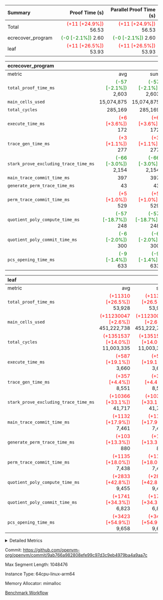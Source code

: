| Summary | Proof Time (s) | Parallel Proof Time (s) |
|:---|---:|---:|
| Total | <span style='color: red'>(+11 [+24.9%])</span> 56.53 | <span style='color: red'>(+11 [+24.9%])</span> 56.53 |
| ecrecover_program | <span style='color: green'>(-0 [-2.1%])</span> 2.60 | <span style='color: green'>(-0 [-2.1%])</span> 2.60 |
| leaf | <span style='color: red'>(+11 [+26.5%])</span> 53.93 | <span style='color: red'>(+11 [+26.5%])</span> 53.93 |


| ecrecover_program |||||
|:---|---:|---:|---:|---:|
|metric|avg|sum|max|min|
| `total_proof_time_ms ` | <span style='color: green'>(-57 [-2.1%])</span> 2,603 | <span style='color: green'>(-57 [-2.1%])</span> 2,603 | <span style='color: green'>(-57 [-2.1%])</span> 2,603 | <span style='color: green'>(-57 [-2.1%])</span> 2,603 |
| `main_cells_used     ` |  15,074,875 |  15,074,875 |  15,074,875 |  15,074,875 |
| `total_cycles        ` |  285,169 |  285,169 |  285,169 |  285,169 |
| `execute_time_ms     ` | <span style='color: red'>(+6 [+3.6%])</span> 172 | <span style='color: red'>(+6 [+3.6%])</span> 172 | <span style='color: red'>(+6 [+3.6%])</span> 172 | <span style='color: red'>(+6 [+3.6%])</span> 172 |
| `trace_gen_time_ms   ` | <span style='color: red'>(+3 [+1.1%])</span> 277 | <span style='color: red'>(+3 [+1.1%])</span> 277 | <span style='color: red'>(+3 [+1.1%])</span> 277 | <span style='color: red'>(+3 [+1.1%])</span> 277 |
| `stark_prove_excluding_trace_time_ms` | <span style='color: green'>(-66 [-3.0%])</span> 2,154 | <span style='color: green'>(-66 [-3.0%])</span> 2,154 | <span style='color: green'>(-66 [-3.0%])</span> 2,154 | <span style='color: green'>(-66 [-3.0%])</span> 2,154 |
| `main_trace_commit_time_ms` |  397 |  397 |  397 |  397 |
| `generate_perm_trace_time_ms` |  43 |  43 |  43 |  43 |
| `perm_trace_commit_time_ms` | <span style='color: red'>(+5 [+1.0%])</span> 529 | <span style='color: red'>(+5 [+1.0%])</span> 529 | <span style='color: red'>(+5 [+1.0%])</span> 529 | <span style='color: red'>(+5 [+1.0%])</span> 529 |
| `quotient_poly_compute_time_ms` | <span style='color: green'>(-57 [-18.7%])</span> 248 | <span style='color: green'>(-57 [-18.7%])</span> 248 | <span style='color: green'>(-57 [-18.7%])</span> 248 | <span style='color: green'>(-57 [-18.7%])</span> 248 |
| `quotient_poly_commit_time_ms` | <span style='color: green'>(-6 [-2.0%])</span> 300 | <span style='color: green'>(-6 [-2.0%])</span> 300 | <span style='color: green'>(-6 [-2.0%])</span> 300 | <span style='color: green'>(-6 [-2.0%])</span> 300 |
| `pcs_opening_time_ms ` | <span style='color: green'>(-9 [-1.4%])</span> 633 | <span style='color: green'>(-9 [-1.4%])</span> 633 | <span style='color: green'>(-9 [-1.4%])</span> 633 | <span style='color: green'>(-9 [-1.4%])</span> 633 |

| leaf |||||
|:---|---:|---:|---:|---:|
|metric|avg|sum|max|min|
| `total_proof_time_ms ` | <span style='color: red'>(+11310 [+26.5%])</span> 53,928 | <span style='color: red'>(+11310 [+26.5%])</span> 53,928 | <span style='color: red'>(+11310 [+26.5%])</span> 53,928 | <span style='color: red'>(+11310 [+26.5%])</span> 53,928 |
| `main_cells_used     ` | <span style='color: red'>(+11230047 [+2.6%])</span> 451,222,738 | <span style='color: red'>(+11230047 [+2.6%])</span> 451,222,738 | <span style='color: red'>(+11230047 [+2.6%])</span> 451,222,738 | <span style='color: red'>(+11230047 [+2.6%])</span> 451,222,738 |
| `total_cycles        ` | <span style='color: red'>(+1351537 [+14.0%])</span> 11,003,335 | <span style='color: red'>(+1351537 [+14.0%])</span> 11,003,335 | <span style='color: red'>(+1351537 [+14.0%])</span> 11,003,335 | <span style='color: red'>(+1351537 [+14.0%])</span> 11,003,335 |
| `execute_time_ms     ` | <span style='color: red'>(+587 [+19.1%])</span> 3,660 | <span style='color: red'>(+587 [+19.1%])</span> 3,660 | <span style='color: red'>(+587 [+19.1%])</span> 3,660 | <span style='color: red'>(+587 [+19.1%])</span> 3,660 |
| `trace_gen_time_ms   ` | <span style='color: red'>(+357 [+4.4%])</span> 8,551 | <span style='color: red'>(+357 [+4.4%])</span> 8,551 | <span style='color: red'>(+357 [+4.4%])</span> 8,551 | <span style='color: red'>(+357 [+4.4%])</span> 8,551 |
| `stark_prove_excluding_trace_time_ms` | <span style='color: red'>(+10366 [+33.1%])</span> 41,717 | <span style='color: red'>(+10366 [+33.1%])</span> 41,717 | <span style='color: red'>(+10366 [+33.1%])</span> 41,717 | <span style='color: red'>(+10366 [+33.1%])</span> 41,717 |
| `main_trace_commit_time_ms` | <span style='color: red'>(+1132 [+17.9%])</span> 7,461 | <span style='color: red'>(+1132 [+17.9%])</span> 7,461 | <span style='color: red'>(+1132 [+17.9%])</span> 7,461 | <span style='color: red'>(+1132 [+17.9%])</span> 7,461 |
| `generate_perm_trace_time_ms` | <span style='color: red'>(+103 [+13.3%])</span> 880 | <span style='color: red'>(+103 [+13.3%])</span> 880 | <span style='color: red'>(+103 [+13.3%])</span> 880 | <span style='color: red'>(+103 [+13.3%])</span> 880 |
| `perm_trace_commit_time_ms` | <span style='color: red'>(+1135 [+18.0%])</span> 7,438 | <span style='color: red'>(+1135 [+18.0%])</span> 7,438 | <span style='color: red'>(+1135 [+18.0%])</span> 7,438 | <span style='color: red'>(+1135 [+18.0%])</span> 7,438 |
| `quotient_poly_compute_time_ms` | <span style='color: red'>(+2833 [+42.8%])</span> 9,455 | <span style='color: red'>(+2833 [+42.8%])</span> 9,455 | <span style='color: red'>(+2833 [+42.8%])</span> 9,455 | <span style='color: red'>(+2833 [+42.8%])</span> 9,455 |
| `quotient_poly_commit_time_ms` | <span style='color: red'>(+1741 [+34.3%])</span> 6,823 | <span style='color: red'>(+1741 [+34.3%])</span> 6,823 | <span style='color: red'>(+1741 [+34.3%])</span> 6,823 | <span style='color: red'>(+1741 [+34.3%])</span> 6,823 |
| `pcs_opening_time_ms ` | <span style='color: red'>(+3423 [+54.9%])</span> 9,658 | <span style='color: red'>(+3423 [+54.9%])</span> 9,658 | <span style='color: red'>(+3423 [+54.9%])</span> 9,658 | <span style='color: red'>(+3423 [+54.9%])</span> 9,658 |



<details>
<summary>Detailed Metrics</summary>

| group | num_segments | keygen_time_ms | commit_exe_time_ms |
| --- | --- | --- | --- |
| ecrecover_program | 1 | 1,164 | 10 | 

| group | air_name | quotient_deg | interactions | constraints |
| --- | --- | --- | --- | --- |
| ecrecover_program | AccessAdapterAir<16> | 2 | 5 | 14 | 
| ecrecover_program | AccessAdapterAir<2> | 2 | 5 | 14 | 
| ecrecover_program | AccessAdapterAir<32> | 2 | 5 | 14 | 
| ecrecover_program | AccessAdapterAir<4> | 2 | 5 | 14 | 
| ecrecover_program | AccessAdapterAir<64> | 2 | 5 | 14 | 
| ecrecover_program | AccessAdapterAir<8> | 2 | 5 | 14 | 
| ecrecover_program | BitwiseOperationLookupAir<8> | 2 | 2 | 4 | 
| ecrecover_program | KeccakVmAir | 2 | 321 | 4,571 | 
| ecrecover_program | MemoryMerkleAir<8> | 2 | 4 | 40 | 
| ecrecover_program | PersistentBoundaryAir<8> | 2 | 3 | 6 | 
| ecrecover_program | PhantomAir | 2 | 3 | 5 | 
| ecrecover_program | Poseidon2PeripheryAir<BabyBearParameters>, 1> | 2 | 1 | 286 | 
| ecrecover_program | ProgramAir | 1 | 1 | 4 | 
| ecrecover_program | RangeTupleCheckerAir<2> | 1 | 1 | 4 | 
| ecrecover_program | VariableRangeCheckerAir | 1 | 1 | 4 | 
| ecrecover_program | VmAirWrapper<Rv32BaseAluAdapterAir, BaseAluCoreAir<4, 8> | 2 | 19 | 43 | 
| ecrecover_program | VmAirWrapper<Rv32BaseAluAdapterAir, LessThanCoreAir<4, 8> | 2 | 17 | 39 | 
| ecrecover_program | VmAirWrapper<Rv32BaseAluAdapterAir, ShiftCoreAir<4, 8> | 2 | 23 | 90 | 
| ecrecover_program | VmAirWrapper<Rv32BranchAdapterAir, BranchEqualCoreAir<4> | 2 | 11 | 25 | 
| ecrecover_program | VmAirWrapper<Rv32BranchAdapterAir, BranchLessThanCoreAir<4, 8> | 2 | 13 | 41 | 
| ecrecover_program | VmAirWrapper<Rv32CondRdWriteAdapterAir, Rv32JalLuiCoreAir> | 2 | 10 | 22 | 
| ecrecover_program | VmAirWrapper<Rv32HintStoreAdapterAir, Rv32HintStoreCoreAir> | 2 | 15 | 17 | 
| ecrecover_program | VmAirWrapper<Rv32IsEqualModAdapterAir<2, 1, 32, 32>, ModularIsEqualCoreAir<32, 4, 8> | 2 | 25 | 223 | 
| ecrecover_program | VmAirWrapper<Rv32JalrAdapterAir, Rv32JalrCoreAir> | 2 | 16 | 20 | 
| ecrecover_program | VmAirWrapper<Rv32LoadStoreAdapterAir, LoadSignExtendCoreAir<4, 8> | 2 | 18 | 33 | 
| ecrecover_program | VmAirWrapper<Rv32LoadStoreAdapterAir, LoadStoreCoreAir<4> | 2 | 17 | 38 | 
| ecrecover_program | VmAirWrapper<Rv32MultAdapterAir, DivRemCoreAir<4, 8> | 2 | 25 | 88 | 
| ecrecover_program | VmAirWrapper<Rv32MultAdapterAir, MulHCoreAir<4, 8> | 2 | 24 | 38 | 
| ecrecover_program | VmAirWrapper<Rv32MultAdapterAir, MultiplicationCoreAir<4, 8> | 2 | 19 | 26 | 
| ecrecover_program | VmAirWrapper<Rv32RdWriteAdapterAir, Rv32AuipcCoreAir> | 2 | 11 | 15 | 
| ecrecover_program | VmAirWrapper<Rv32VecHeapAdapterAir<1, 2, 2, 32, 32>, FieldExpressionCoreAir> | 2 | 411 | 449 | 
| ecrecover_program | VmAirWrapper<Rv32VecHeapAdapterAir<2, 1, 1, 32, 32>, ModularAddSubCoreAir> | 2 | 94 | 126 | 
| ecrecover_program | VmAirWrapper<Rv32VecHeapAdapterAir<2, 1, 1, 32, 32>, ModularMulDivCoreAir> | 2 | 156 | 188 | 
| ecrecover_program | VmAirWrapper<Rv32VecHeapAdapterAir<2, 2, 2, 32, 32>, FieldExpressionCoreAir> | 2 | 422 | 456 | 
| ecrecover_program | VmConnectorAir | 2 | 3 | 9 | 
| leaf | AccessAdapterAir<2> | 4 | 5 | 12 | 
| leaf | AccessAdapterAir<4> | 4 | 5 | 12 | 
| leaf | AccessAdapterAir<8> | 4 | 5 | 12 | 
| leaf | FriReducedOpeningAir | 4 | 35 | 59 | 
| leaf | NativePoseidon2Air<BabyBearParameters>, 1> | 4 | 31 | 302 | 
| leaf | PhantomAir | 4 | 3 | 4 | 
| leaf | ProgramAir | 1 | 1 | 4 | 
| leaf | VariableRangeCheckerAir | 1 | 1 | 4 | 
| leaf | VmAirWrapper<BranchNativeAdapterAir, BranchEqualCoreAir<1> | 2 | 11 | 23 | 
| leaf | VmAirWrapper<JalNativeAdapterAir, JalCoreAir> | 4 | 7 | 6 | 
| leaf | VmAirWrapper<NativeAdapterAir<2, 0>, PublicValuesCoreAir> | 4 | 11 | 23 | 
| leaf | VmAirWrapper<NativeAdapterAir<2, 1>, FieldArithmeticCoreAir> | 4 | 15 | 23 | 
| leaf | VmAirWrapper<NativeLoadStoreAdapterAir<1>, NativeLoadStoreCoreAir<1> | 4 | 15 | 24 | 
| leaf | VmAirWrapper<NativeVectorizedAdapterAir<4>, FieldExtensionCoreAir> | 4 | 15 | 23 | 
| leaf | VmConnectorAir | 4 | 3 | 8 | 
| leaf | VolatileBoundaryAir | 4 | 4 | 16 | 

| group | air_name | idx | rows | prep_cols | perm_cols | main_cols | cells |
| --- | --- | --- | --- | --- | --- | --- | --- |
| leaf | AccessAdapterAir<2> | 0 | 2,097,152 |  | 16 | 11 | 56,623,104 | 
| leaf | AccessAdapterAir<4> | 0 | 1,048,576 |  | 16 | 13 | 30,408,704 | 
| leaf | AccessAdapterAir<8> | 0 | 262,144 |  | 16 | 17 | 8,650,752 | 
| leaf | FriReducedOpeningAir | 0 | 1,048,576 |  | 76 | 64 | 146,800,640 | 
| leaf | NativePoseidon2Air<BabyBearParameters>, 1> | 0 | 131,072 |  | 36 | 348 | 50,331,648 | 
| leaf | PhantomAir | 0 | 32,768 |  | 8 | 6 | 458,752 | 
| leaf | ProgramAir | 0 | 1,048,576 |  | 8 | 10 | 18,874,368 | 
| leaf | VariableRangeCheckerAir | 0 | 262,144 | 2 | 8 | 1 | 2,359,296 | 
| leaf | VmAirWrapper<BranchNativeAdapterAir, BranchEqualCoreAir<1> | 0 | 4,194,304 |  | 28 | 23 | 213,909,504 | 
| leaf | VmAirWrapper<JalNativeAdapterAir, JalCoreAir> | 0 | 131,072 |  | 12 | 10 | 2,883,584 | 
| leaf | VmAirWrapper<NativeAdapterAir<2, 0>, PublicValuesCoreAir> | 0 | 64 |  | 16 | 23 | 2,496 | 
| leaf | VmAirWrapper<NativeAdapterAir<2, 1>, FieldArithmeticCoreAir> | 0 | 8,388,608 |  | 20 | 30 | 419,430,400 | 
| leaf | VmAirWrapper<NativeLoadStoreAdapterAir<1>, NativeLoadStoreCoreAir<1> | 0 | 4,194,304 |  | 20 | 31 | 213,909,504 | 
| leaf | VmAirWrapper<NativeVectorizedAdapterAir<4>, FieldExtensionCoreAir> | 0 | 262,144 |  | 20 | 40 | 15,728,640 | 
| leaf | VmConnectorAir | 0 | 2 | 1 | 8 | 4 | 24 | 
| leaf | VolatileBoundaryAir | 0 | 2,097,152 |  | 8 | 11 | 39,845,888 | 

| group | air_name | segment | rows | prep_cols | perm_cols | main_cols | cells |
| --- | --- | --- | --- | --- | --- | --- | --- |
| ecrecover_program | AccessAdapterAir<16> | 0 | 16,384 |  | 24 | 25 | 802,816 | 
| ecrecover_program | AccessAdapterAir<2> | 0 | 256 |  | 24 | 11 | 8,960 | 
| ecrecover_program | AccessAdapterAir<32> | 0 | 8,192 |  | 24 | 41 | 532,480 | 
| ecrecover_program | AccessAdapterAir<4> | 0 | 128 |  | 24 | 13 | 4,736 | 
| ecrecover_program | AccessAdapterAir<8> | 0 | 32,768 |  | 24 | 17 | 1,343,488 | 
| ecrecover_program | BitwiseOperationLookupAir<8> | 0 | 65,536 | 3 | 8 | 2 | 655,360 | 
| ecrecover_program | KeccakVmAir | 0 | 128 |  | 1,288 | 3,164 | 569,856 | 
| ecrecover_program | MemoryMerkleAir<8> | 0 | 4,096 |  | 20 | 32 | 212,992 | 
| ecrecover_program | PersistentBoundaryAir<8> | 0 | 4,096 |  | 12 | 20 | 131,072 | 
| ecrecover_program | PhantomAir | 0 | 64 |  | 12 | 6 | 1,152 | 
| ecrecover_program | Poseidon2PeripheryAir<BabyBearParameters>, 1> | 0 | 4,096 |  | 8 | 300 | 1,261,568 | 
| ecrecover_program | ProgramAir | 0 | 16,384 |  | 8 | 10 | 294,912 | 
| ecrecover_program | RangeTupleCheckerAir<2> | 0 | 524,288 | 2 | 8 | 1 | 4,718,592 | 
| ecrecover_program | VariableRangeCheckerAir | 0 | 262,144 | 2 | 8 | 1 | 2,359,296 | 
| ecrecover_program | VmAirWrapper<Rv32BaseAluAdapterAir, BaseAluCoreAir<4, 8> | 0 | 131,072 |  | 80 | 36 | 15,204,352 | 
| ecrecover_program | VmAirWrapper<Rv32BaseAluAdapterAir, LessThanCoreAir<4, 8> | 0 | 2,048 |  | 40 | 37 | 157,696 | 
| ecrecover_program | VmAirWrapper<Rv32BaseAluAdapterAir, ShiftCoreAir<4, 8> | 0 | 16,384 |  | 52 | 53 | 1,720,320 | 
| ecrecover_program | VmAirWrapper<Rv32BranchAdapterAir, BranchEqualCoreAir<4> | 0 | 16,384 |  | 48 | 26 | 1,212,416 | 
| ecrecover_program | VmAirWrapper<Rv32BranchAdapterAir, BranchLessThanCoreAir<4, 8> | 0 | 32,768 |  | 56 | 32 | 2,883,584 | 
| ecrecover_program | VmAirWrapper<Rv32CondRdWriteAdapterAir, Rv32JalLuiCoreAir> | 0 | 8,192 |  | 44 | 18 | 507,904 | 
| ecrecover_program | VmAirWrapper<Rv32HintStoreAdapterAir, Rv32HintStoreCoreAir> | 0 | 256 |  | 36 | 26 | 15,872 | 
| ecrecover_program | VmAirWrapper<Rv32IsEqualModAdapterAir<2, 1, 32, 32>, ModularIsEqualCoreAir<32, 4, 8> | 0 | 4,096 |  | 56 | 166 | 909,312 | 
| ecrecover_program | VmAirWrapper<Rv32JalrAdapterAir, Rv32JalrCoreAir> | 0 | 8,192 |  | 36 | 28 | 524,288 | 
| ecrecover_program | VmAirWrapper<Rv32LoadStoreAdapterAir, LoadSignExtendCoreAir<4, 8> | 0 | 4,096 |  | 76 | 35 | 454,656 | 
| ecrecover_program | VmAirWrapper<Rv32LoadStoreAdapterAir, LoadStoreCoreAir<4> | 0 | 131,072 |  | 72 | 40 | 14,680,064 | 
| ecrecover_program | VmAirWrapper<Rv32MultAdapterAir, MulHCoreAir<4, 8> | 0 | 8 |  | 100 | 39 | 1,112 | 
| ecrecover_program | VmAirWrapper<Rv32MultAdapterAir, MultiplicationCoreAir<4, 8> | 0 | 4,096 |  | 80 | 31 | 454,656 | 
| ecrecover_program | VmAirWrapper<Rv32RdWriteAdapterAir, Rv32AuipcCoreAir> | 0 | 4,096 |  | 28 | 21 | 200,704 | 
| ecrecover_program | VmAirWrapper<Rv32VecHeapAdapterAir<1, 2, 2, 32, 32>, FieldExpressionCoreAir> | 0 | 2,048 |  | 828 | 543 | 2,807,808 | 
| ecrecover_program | VmAirWrapper<Rv32VecHeapAdapterAir<2, 1, 1, 32, 32>, ModularAddSubCoreAir> | 0 | 8 |  | 192 | 199 | 3,128 | 
| ecrecover_program | VmAirWrapper<Rv32VecHeapAdapterAir<2, 1, 1, 32, 32>, ModularMulDivCoreAir> | 0 | 16 |  | 316 | 261 | 9,232 | 
| ecrecover_program | VmAirWrapper<Rv32VecHeapAdapterAir<2, 2, 2, 32, 32>, FieldExpressionCoreAir> | 0 | 1,024 |  | 848 | 619 | 1,502,208 | 
| ecrecover_program | VmConnectorAir | 0 | 2 | 1 | 12 | 4 | 32 | 

| group | idx | trace_gen_time_ms | total_proof_time_ms | total_cycles | total_cells | stark_prove_excluding_trace_time_ms | quotient_poly_compute_time_ms | quotient_poly_commit_time_ms | perm_trace_commit_time_ms | pcs_opening_time_ms | main_trace_commit_time_ms | main_cells_used | generate_perm_trace_time_ms | execute_time_ms |
| --- | --- | --- | --- | --- | --- | --- | --- | --- | --- | --- | --- | --- | --- | --- |
| leaf | 0 | 8,551 | 53,928 | 11,003,335 | 1,220,217,304 | 41,717 | 9,455 | 6,823 | 7,438 | 9,658 | 7,461 | 451,222,738 | 880 | 3,660 | 

| group | segment | trace_gen_time_ms | total_proof_time_ms | total_cycles | total_cells | stark_prove_excluding_trace_time_ms | quotient_poly_compute_time_ms | quotient_poly_commit_time_ms | perm_trace_commit_time_ms | pcs_opening_time_ms | main_trace_commit_time_ms | main_cells_used | generate_perm_trace_time_ms | execute_time_ms |
| --- | --- | --- | --- | --- | --- | --- | --- | --- | --- | --- | --- | --- | --- | --- |
| ecrecover_program | 0 | 277 | 2,603 | 285,169 | 56,159,799 | 2,154 | 248 | 300 | 529 | 633 | 397 | 15,074,875 | 43 | 172 | 

</details>


Commit: https://github.com/openvm-org/openvm/commit/9ab766a982808efe99c97d3c9eb4979ba4a9aa7c

Max Segment Length: 1048476

Instance Type: 64cpu-linux-arm64

Memory Allocator: mimalloc

[Benchmark Workflow](https://github.com/openvm-org/openvm/actions/runs/12666599137)
